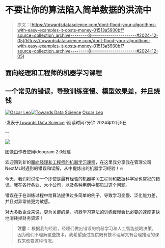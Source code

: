 # 不要让你的算法陷入简单数据的洪流中

> 原文：[https://towardsdatascience.com/dont-flood-your-algorithms-with-easy-examples-it-costs-money-01513a5930bf?source=collection_archive---------8-----------------------#2024-12-05](https://towardsdatascience.com/dont-flood-your-algorithms-with-easy-examples-it-costs-money-01513a5930bf?source=collection_archive---------8-----------------------#2024-12-05)

## 面向经理和工程师的机器学习课程

## 一个常见的错误，导致训练变慢、模型效果差，并且烧钱

[](https://medium.com/@oscarleo?source=post_page---byline--01513a5930bf--------------------------------)[![Oscar Leo](../Images/cc6aa03ee3e83ae70c49770c0614689d.png)](https://medium.com/@oscarleo?source=post_page---byline--01513a5930bf--------------------------------)[](https://towardsdatascience.com/?source=post_page---byline--01513a5930bf--------------------------------)[![Towards Data Science](../Images/a6ff2676ffcc0c7aad8aaf1d79379785.png)](https://towardsdatascience.com/?source=post_page---byline--01513a5930bf--------------------------------) [Oscar Leo](https://medium.com/@oscarleo?source=post_page---byline--01513a5930bf--------------------------------)

·发表于[Towards Data Science](https://towardsdatascience.com/?source=post_page---byline--01513a5930bf--------------------------------) ·阅读时间7分钟·2024年12月5日

--

![](../Images/40679b848e978f1d70d8429352ab1e63.png)

图像由作者使用ideogram 2.0创建

欢迎回到新的[面向经理和工程师的机器学习课程](https://medium.com/@oscarleo/list/ml-lessons-for-managers-and-engineers-630e5efff657)，在这里我分享我在管理公司NextML时遇到的错误和误解，从中提炼出的机器学习经验！🔥

今天，我们将讨论一个即使是最有经验的机器学习工程师和数据科学家也常犯的错误。我在各行各业、大小公司，以及各种用例中都见过这个问题。

错误在于在训练过程中给算法提供过多简单的例子，导致学习变慢、泛化能力差，并且对异常值更为敏感。

对大多数企业来说，更为关键的是，机器学习算法的训练缓慢会比必要的速度更快地消耗掉财务资源！

> **注意：** 根据我的经验，经理们做出错误的机器学习和人工智能战略决策，因为他们不理解这些技术。我希望通过提供既有技术理解又有合理推理的课程来改变这种情况。
